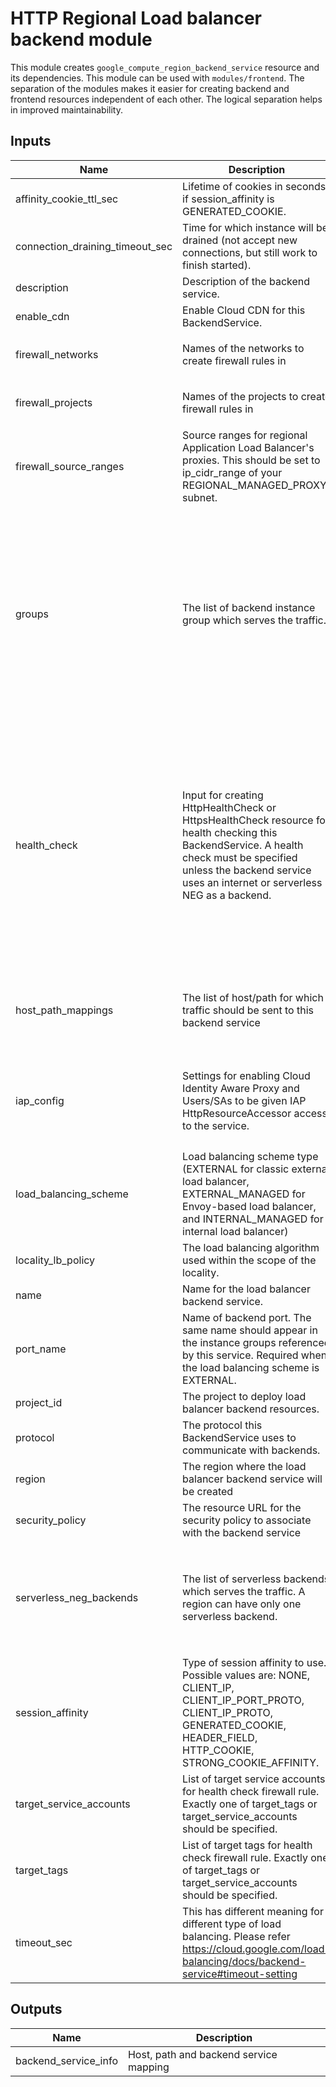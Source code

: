 # HTTP Regional Load balancer backend module
This module creates `google_compute_region_backend_service` resource and its dependencies. This module can be used with `modules/frontend`. The separation of the modules makes it easier for creating backend and frontend resources independent of each other. The logical separation helps in improved maintainability.
<!-- BEGINNING OF PRE-COMMIT-TERRAFORM DOCS HOOK -->
## Inputs

| Name | Description | Type | Default | Required |
|------|-------------|------|---------|:--------:|
| affinity\_cookie\_ttl\_sec | Lifetime of cookies in seconds if session\_affinity is GENERATED\_COOKIE. | `number` | `null` | no |
| connection\_draining\_timeout\_sec | Time for which instance will be drained (not accept new connections, but still work to finish started). | `number` | `null` | no |
| description | Description of the backend service. | `string` | `null` | no |
| enable\_cdn | Enable Cloud CDN for this BackendService. | `bool` | `false` | no |
| firewall\_networks | Names of the networks to create firewall rules in | `list(string)` | <pre>[<br>  "default"<br>]</pre> | no |
| firewall\_projects | Names of the projects to create firewall rules in | `list(string)` | <pre>[<br>  "default"<br>]</pre> | no |
| firewall\_source\_ranges | Source ranges for regional Application Load Balancer's proxies. This should be set to ip\_cidr\_range of your REGIONAL\_MANAGED\_PROXY subnet. | `list(string)` | <pre>[<br>  "10.129.0.0/23"<br>]</pre> | no |
| groups | The list of backend instance group which serves the traffic. | <pre>list(object({<br>    group       = string<br>    description = optional(string)<br><br>    balancing_mode               = optional(string)<br>    capacity_scaler              = optional(number, 1.0)<br>    max_connections              = optional(number)<br>    max_connections_per_instance = optional(number)<br>    max_connections_per_endpoint = optional(number)<br>    max_rate                     = optional(number)<br>    max_rate_per_instance        = optional(number)<br>    max_rate_per_endpoint        = optional(number)<br>    max_utilization              = optional(number)<br>  }))</pre> | `[]` | no |
| health\_check | Input for creating HttpHealthCheck or HttpsHealthCheck resource for health checking this BackendService. A health check must be specified unless the backend service uses an internet or serverless NEG as a backend. | <pre>object({<br>    host                = optional(string, null)<br>    request_path        = optional(string, null)<br>    request             = optional(string, null)<br>    response            = optional(string, null)<br>    port                = optional(number, null)<br>    port_name           = optional(string, null)<br>    proxy_header        = optional(string, null)<br>    port_specification  = optional(string, null)<br>    protocol            = optional(string, null)<br>    check_interval_sec  = optional(number, 10)<br>    timeout_sec         = optional(number, 10)<br>    healthy_threshold   = optional(number, 2)<br>    unhealthy_threshold = optional(number, 2)<br>    logging             = optional(bool, true)<br>  })</pre> | `null` | no |
| host\_path\_mappings | The list of host/path for which traffic should be sent to this backend service | <pre>list(object({<br>    host = string<br>    path = string<br>  }))</pre> | <pre>[<br>  {<br>    "host": "*",<br>    "path": "/*"<br>  }<br>]</pre> | no |
| iap\_config | Settings for enabling Cloud Identity Aware Proxy and Users/SAs to be given IAP HttpResourceAccessor access to the service. | <pre>object({<br>    enable               = bool<br>    oauth2_client_id     = optional(string)<br>    oauth2_client_secret = optional(string)<br>    iap_members          = optional(list(string))<br>  })</pre> | <pre>{<br>  "enable": false<br>}</pre> | no |
| load\_balancing\_scheme | Load balancing scheme type (EXTERNAL for classic external load balancer, EXTERNAL\_MANAGED for Envoy-based load balancer, and INTERNAL\_MANAGED for internal load balancer) | `string` | `"EXTERNAL_MANAGED"` | no |
| locality\_lb\_policy | The load balancing algorithm used within the scope of the locality. | `string` | `null` | no |
| name | Name for the load balancer backend service. | `string` | n/a | yes |
| port\_name | Name of backend port. The same name should appear in the instance groups referenced by this service. Required when the load balancing scheme is EXTERNAL. | `string` | `"http"` | no |
| project\_id | The project to deploy load balancer backend resources. | `string` | n/a | yes |
| protocol | The protocol this BackendService uses to communicate with backends. | `string` | `"HTTP"` | no |
| region | The region where the load balancer backend service will be created | `string` | n/a | yes |
| security\_policy | The resource URL for the security policy to associate with the backend service | `string` | `null` | no |
| serverless\_neg\_backends | The list of serverless backends which serves the traffic. A region can have only one serverless backend. | <pre>list(object({<br>    region          = string<br>    type            = string // cloud-run, cloud-function, and app-engine<br>    service_name    = string<br>    service_version = optional(string)<br>    capacity_scaler = optional(number, 1.0)<br>  }))</pre> | `[]` | no |
| session\_affinity | Type of session affinity to use. Possible values are: NONE, CLIENT\_IP, CLIENT\_IP\_PORT\_PROTO, CLIENT\_IP\_PROTO, GENERATED\_COOKIE, HEADER\_FIELD, HTTP\_COOKIE, STRONG\_COOKIE\_AFFINITY. | `string` | `null` | no |
| target\_service\_accounts | List of target service accounts for health check firewall rule. Exactly one of target\_tags or target\_service\_accounts should be specified. | `list(string)` | `[]` | no |
| target\_tags | List of target tags for health check firewall rule. Exactly one of target\_tags or target\_service\_accounts should be specified. | `list(string)` | `[]` | no |
| timeout\_sec | This has different meaning for different type of load balancing. Please refer https://cloud.google.com/load-balancing/docs/backend-service#timeout-setting | `number` | `null` | no |

## Outputs

| Name | Description |
|------|-------------|
| backend\_service\_info | Host, path and backend service mapping |

<!-- END OF PRE-COMMIT-TERRAFORM DOCS HOOK -->
